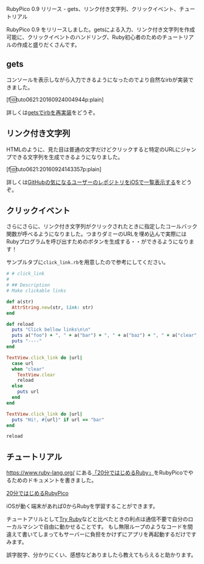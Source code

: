 RubyPico 0.9 リリース - gets、リンク付き文字列、クリックイベント、チュートリアル

RubyPico 0.9 をリリースしました。getsによる入力、リンク付き文字列を作成可能に、クリックイベントのハンドリング、Ruby初心者のためのチュートリアルの作成と盛りだくさんです。

## gets
コンソールを表示しながら入力できるようになったのでより自然なirbが実装できました。

[f:id:tuto0621:20160924004944p:plain]

詳しくは[getsでirbを再実装](http://ongaeshi.hatenablog.com/entry/rubypico-diary-4)をどうぞ。

## リンク付き文字列
HTMLのように、見た目は普通の文字だけどクリックすると特定のURLにジャンプできる文字列を生成できるようになりました。

[f:id:tuto0621:20160924143357p:plain]

詳しくは[GitHubの気になるユーザーのレポジトリをiOSで一覧表示する](http://ongaeshi.hatenablog.com/entry/show-github-users-repos)をどうぞ。

## クリックイベント
さらにさらに、リンク付き文字列がクリックされたときに指定したコールバック関数が呼べるようになりました。つまりダミーのURLを埋め込んで実際にはRubyプログラムを呼び出すためのボタンを生成する・・ができるようになります！

サンプルタブに`click_link.rb`を用意したので参考にしてください。

```ruby
# # click_link
#
# ## Description
# Make clickable links

def a(str)
  AttrString.new(str, link: str)
end

def reload
  puts "Click bellow links\n\n"
  puts a("foo") + ", " + a("bar") + ", " + a("baz") + ", " + a("clear")
  puts "----"
end

TextView.click_link do |url|
  case url
  when "clear"
    TextView.clear
    reload
  else
    puts url
  end
end

TextView.click_link do |url|
  puts "Hi!, #{url}" if url == "bar"
end

reload
```

## チュートリアル
https://www.ruby-lang.org/ にある[「20分ではじめるRuby」](https://www.ruby-lang.org/ja/documentation/quickstart/)をRubyPicoでやるためのドキュメントを書きました。

[20分ではじめるRubyPico](http://rubypico.ongaeshi.me/ja/doc/quickstart/)

iOSが動く端末があれば0からRubyを学習することができます。

チュートアリルとして[Try Ruby](http://www.tryruby.nl/)などと比べたときの利点は通信不要で自分のローカルマシンで自由に動かせることです。
もし無限ループのようなコードを間違えて書いてしまってもサーバーに負担をかけずにアプリを再起動するだけですみます。

誤字脱字、分かりにくい、感想などありましたら教えてもらえると助かります。
